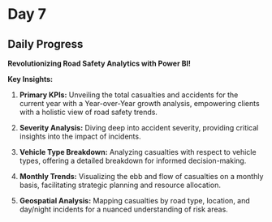 # Day 7

## Daily Progress

**Revolutionizing Road Safety Analytics with Power BI!**

**Key Insights:**
1. **Primary KPIs:** Unveiling the total casualties and accidents for the current year with a Year-over-Year growth analysis, empowering clients with a holistic view of road safety trends.

2. **Severity Analysis:** Diving deep into accident severity, providing critical insights into the impact of incidents.

3. **Vehicle Type Breakdown:** Analyzing casualties with respect to vehicle types, offering a detailed breakdown for informed decision-making.

4. **Monthly Trends:** Visualizing the ebb and flow of casualties on a monthly basis, facilitating strategic planning and resource allocation.

5. **Geospatial Analysis:** Mapping casualties by road type, location, and day/night incidents for a nuanced understanding of risk areas.

